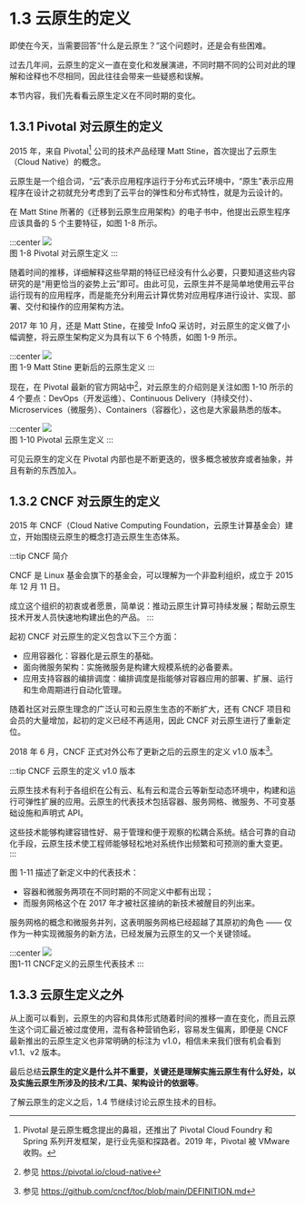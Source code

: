 # 1.3 云原生的定义

即使在今天，当需要回答“什么是云原生？”这个问题时，还是会有些困难。

过去几年间，云原生的定义一直在变化和发展演进，不同时期不同的公司对此的理解和诠释也不尽相同，因此往往会带来一些疑惑和误解。

本节内容，我们先看看云原生定义在不同时期的变化。

## 1.3.1 Pivotal 对云原生的定义

2015 年，来自 Pivotal[^1] 公司的技术产品经理 Matt Stine，首次提出了云原生（Cloud Native）的概念。

云原生是一个组合词，“云”表示应用程序运行于分布式云环境中，“原生”表示应用程序在设计之初就充分考虑到了云平台的弹性和分布式特性，就是为云设计的。

在 Matt Stine 所著的《迁移到云原生应用架构》的电子书中，他提出云原生程序应该具备的 5 个主要特征，如图 1-8 所示。

:::center
  ![](../assets/pivotal-cloud-native.svg)<br/>
  图 1-8 Pivotal 对云原生定义
:::

随着时间的推移，详细解释这些早期的特征已经没有什么必要，只要知道这些内容研究的是“用更恰当的姿势上云”即可。由此可见，云原生并不是简单地使用云平台运行现有的应用程序，而是能充分利用云计算优势对应用程序进行设计、实现、部署、交付和操作的应用架构方法。

2017 年 10 月，还是 Matt Stine，在接受 InfoQ 采访时，对云原生的定义做了小幅调整，将云原生架构定义为具有以下 6 个特质，如图 1-9 所示。

:::center
  ![](../assets/pivotal-cloud-native-update.svg)<br/>
 图 1-9 Matt Stine 更新后的云原生定义
:::

现在，在 Pivotal 最新的官方网站中[^2]，对云原生的介绍则是关注如图 1-10 所示的 4 个要点：DevOps（开发运维）、Continuous Delivery（持续交付）、Microservices（微服务）、Containers（容器化），这也是大家最熟悉的版本。

:::center
  ![](../assets/cloud-native.png)<br/>
 图 1-10 Pivotal 云原生定义
:::

可见云原生的定义在 Pivotal 内部也是不断更迭的，很多概念被放弃或者抽象，并且有新的东西加入。

## 1.3.2 CNCF 对云原生的定义

2015 年 CNCF（Cloud Native Computing Foundation，云原生计算基金会）建立，开始围绕云原生的概念打造云原生生态体系。

:::tip CNCF 简介

CNCF 是 Linux 基金会旗下的基金会，可以理解为一个非盈利组织，成立于 2015 年 12 月 11 日。

成立这个组织的初衷或者愿景，简单说：推动云原生计算可持续发展；帮助云原生技术开发人员快速地构建出色的产品。
:::

起初 CNCF 对云原生的定义包含以下三个方面：

- 应用容器化：容器化是云原生的基础。
- 面向微服务架构：实施微服务是构建大规模系统的必备要素。
- 应用支持容器的编排调度：编排调度是指能够对容器应用的部署、扩展、运行和生命周期进行自动化管理。

随着社区对云原生理念的广泛认可和云原生生态的不断扩大，还有 CNCF 项目和会员的大量增加，起初的定义已经不再适用，因此 CNCF 对云原生进行了重新定位。

2018 年 6 月，CNCF 正式对外公布了更新之后的云原生的定义 v1.0 版本[^3]。

:::tip CNCF 云原生的定义 v1.0 版本

云原生技术有利于各组织在公有云、私有云和混合云等新型动态环境中，构建和运行可弹性扩展的应用。云原生的代表技术包括容器、服务网格、微服务、不可变基础设施和声明式 API。

这些技术能够构建容错性好、易于管理和便于观察的松耦合系统。结合可靠的自动化手段，云原生技术使工程师能够轻松地对系统作出频繁和可预测的重大变更。
:::

图 1-11 描述了新定义中的代表技术：
- 容器和微服务两项在不同时期的不同定义中都有出现；
- 而服务网格这个在 2017 年才被社区接纳的新技术被醒目的列出来。

服务网格的概念和微服务并列，这表明服务网格已经超越了其原初的角色 —— 仅作为一种实现微服务的新方法，已经发展为云原生的又一个关键领域。

:::center
  ![](../assets/cncf-cloud-native.svg)<br/>
 图1-11 CNCF定义的云原生代表技术
:::

## 1.3.3 云原生定义之外

从上面可以看到，云原生的内容和具体形式随着时间的推移一直在变化，而且云原生这个词汇最近被过度使用，混有各种营销色彩，容易发生偏离，即便是 CNCF 最新推出的云原生定义也非常明确的标注为 v1.0，相信未来我们很有机会看到 v1.1、v2 版本。

最后总结**云原生的定义是什么并不重要，关键还是理解实施云原生有什么好处，以及实施云原生所涉及的技术/工具、架构设计的依据等**。

了解云原生的定义之后，1.4 节继续讨论云原生技术的目标。

[^1]: Pivotal 是云原生概念提出的鼻祖，还推出了 Pivotal Cloud Foundry 和 Spring 系列开发框架，是行业先驱和探路者。2019 年，Pivotal 被 VMware 收购。
[^2]: 参见 https://pivotal.io/cloud-native
[^3]: 参见 https://github.com/cncf/toc/blob/main/DEFINITION.md
